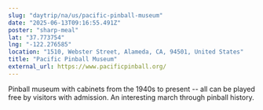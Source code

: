 ```yaml
---
slug: "daytrip/na/us/pacific-pinball-museum"
date: "2025-06-13T09:16:55.491Z"
poster: "sharp-meal"
lat: "37.773754"
lng: "-122.276585"
location: "1510, Webster Street, Alameda, CA, 94501, United States"
title: "Pacific Pinball Museum"
external_url: https://www.pacificpinball.org/
---
```

Pinball museum with cabinets from the 1940s to present -- all can be played free by visitors with admission. An interesting march through pinball history.